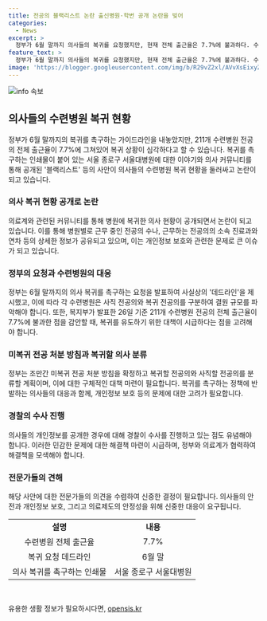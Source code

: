 ```yaml
---
title: 전공의 블랙리스트 논란 출신병원·학번 공개 논란을 빚어
categories:
  - News
excerpt: >
  정부가 6월 말까지 의사들의 복귀를 요청했지만, 현재 전체 출근율은 7.7%에 불과하다. 수련병원에 복귀를 촉구하는 인쇄물이 붙어있을 정도로 의대 정원 증원 정책에 반발하며 의사들이 이탈하고 있음을 보여주는 상황이다. 이에 의사들의 출근 현황을 공개하고, 미복귀자에 대한 사직 처리를 강조하며 병원들이 대응할 필요가 있음을 시사하고 있다.
feature_text: >
  정부가 6월 말까지 의사들의 복귀를 요청했지만, 현재 전체 출근율은 7.7%에 불과하다. 수련병원에 복귀를 촉구하는 인쇄물이 붙어있을 정도로 의대 정원 증원 정책에 반발하며 의사들이 이탈하고 있음을 보여주는 상황이다. 이에 의사들의 출근 현황을 공개하고, 미복귀자에 대한 사직 처리를 강조하며 병원들이 대응할 필요가 있음을 시사하고 있다.
image: 'https://blogger.googleusercontent.com/img/b/R29vZ2xl/AVvXsEixyZcFfHzMRdzZMjFBmAUKJYCLCGyLL1o632UiGVXcaFdKo_bkvkuCioo0uUKlGfBVcT3P84aROyZIXSBEx3Aw5nCQ3pTgDom1WDC4m8eifvWiAmWEEVb4x6G_l8C0QH225ldMjyaFvpxGEBGNO37VmDTDMHGhJPq73UglMfDca1-0aw/s1600/blogspot.png'
---
```


<p><img src="https://blogger.googleusercontent.com/img/b/R29vZ2xl/AVvXsEixyZcFfHzMRdzZMjFBmAUKJYCLCGyLL1o632UiGVXcaFdKo_bkvkuCioo0uUKlGfBVcT3P84aROyZIXSBEx3Aw5nCQ3pTgDom1WDC4m8eifvWiAmWEEVb4x6G_l8C0QH225ldMjyaFvpxGEBGNO37VmDTDMHGhJPq73UglMfDca1-0aw/s1600/blogspot.png" alt="info 속보" /></p>

<h2 data-ke-size="size26">의사들의 수련병원 복귀 현황</h2>

<p data-ke-size="size16">정부가 6월 말까지의 복귀를 촉구하는 가이드라인을 내놓았지만, 211개 수련병원 전공의 전체 출근율이 7.7%에 그쳐있어 복귀 상황이 심각하다고 할 수 있습니다. 복귀를 촉구하는 인쇄물이 붙어 있는 서울 종로구 서울대병원에 대한 이야기와 의사 커뮤니티를 통해 공개된 '블랙리스트' 등의 사안이 의사들의 수련병원 복귀 현황을 둘러싸고 논란이 되고 있습니다.</p>

<h3>의사 복귀 현황 공개로 논란</h3>

<p data-ke-size="size16">의료계와 관련된 커뮤니티를 통해 병원에 복귀한 의사 현황이 공개되면서 논란이 되고 있습니다. 이를 통해 병원별로 근무 중인 전공의 수나, 근무하는 전공의의 소속 진료과와 연차 등의 상세한 정보가 공유되고 있으며, 이는 개인정보 보호와 관련한 문제로 큰 이슈가 되고 있습니다.</p>

<h3>정부의 요청과 수련병원의 대응</h3>

<p data-ke-size="size16">정부는 6월 말까지의 의사 복귀를 촉구하는 요청을 발표하여 사실상의 '데드라인'을 제시했고, 이에 따라 각 수련병원은 사직 전공의와 복귀 전공의를 구분하여 결원 규모를 파악해야 합니다. 또한, 복지부가 발표한 26일 기준 211개 수련병원 전공의 전체 출근율이 7.7%에 불과한 점을 감안할 때, 복귀를 유도하기 위한 대책이 시급하다는 점을 고려해야 합니다.</p>

<h3>미복귀 전공 처분 방침과 복귀할 의사 분류</h3>

<p data-ke-size="size16">정부는 조만간 미복귀 전공 처분 방침을 확정하고 복귀할 전공의와 사직할 전공의를 분류할 계획이며, 이에 대한 구체적인 대책 마련이 필요합니다. 복귀를 촉구하는 정책에 반발하는 의사들의 대응과 함께, 개인정보 보호 등의 문제에 대한 고려가 필요합니다.</p>

<h3>경찰의 수사 진행</h3>

<p data-ke-size="size16">의사들의 개인정보를 공개한 경우에 대해 경찰이 수사를 진행하고 있는 점도 유념해야 합니다. 이러한 민감한 문제에 대한 해결책 마련이 시급하며, 정부와 의료계가 협력하여 해결책을 모색해야 합니다.</p>

<h3>전문가들의 견해</h3>

<p data-ke-size="size16">해당 사안에 대한 전문가들의 의견을 수렴하여 신중한 결정이 필요합니다. 의사들의 안전과 개인정보 보호, 그리고 의료제도의 안정성을 위해 신중한 대응이 요구됩니다.</p>

<table>
  <tr>
    <td style="text-align: center; height: 17px;"><b>설명</b></td>
    <td style="text-align: center; height: 17px;"><b>내용</b></td>
  </tr>
  <tr>
    <td style="text-align: center; height: 17px;">수련병원 전체 출근율</td>
    <td style="text-align: center; height: 17px;">7.7%</td>
  </tr>
  <tr>
    <td style="text-align: center; height: 17px;">복귀 요청 데드라인</td>
    <td style="text-align: center; height: 17px;">6월 말</td>
  </tr>
  <tr>
    <td style="text-align: center; height: 17px;">의사 복귀를 촉구하는 인쇄물</td>
    <td style="text-align: center; height: 17px;">서울 종로구 서울대병원</td>
  </tr>
</table>

<p data-ke-size="size16">&nbsp;</p>
유용한 생활 정보가 필요하시다면, <a href="https://opensis.kr" rel="dofollow">opensis.kr</a>


